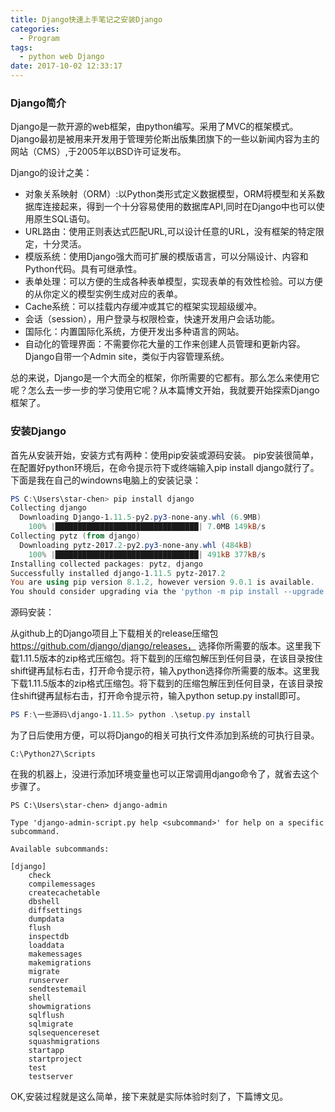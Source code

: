 ```yaml
---
title: Django快速上手笔记之安装Django
categories:
  - Program
tags:
  - python web Django
date: 2017-10-02 12:33:17
---
```


### Django简介

Django是一款开源的web框架，由python编写。采用了MVC的框架模式。Django最初是被用来开发用于管理劳伦斯出版集团旗下的一些以新闻内容为主的网站（CMS）,于2005年以BSD许可证发布。

<!--more -->

Django的设计之美：

- 对象关系映射（ORM）:以Python类形式定义数据模型，ORM将模型和关系数据库连接起来，得到一个十分容易使用的数据库API,同时在Django中也可以使用原生SQL语句。
- URL路由：使用正则表达式匹配URL,可以设计任意的URL，没有框架的特定限定，十分灵活。
- 模版系统：使用Django强大而可扩展的模版语言，可以分隔设计、内容和Python代码。具有可继承性。
- 表单处理：可以方便的生成各种表单模型，实现表单的有效性检验。可以方便的从你定义的模型实例生成对应的表单。
- Cache系统：可以挂载内存缓冲或其它的框架实现超级缓冲。
- 会话（session），用户登录与权限检查，快速开发用户会话功能。
- 国际化：内置国际化系统，方便开发出多种语言的网站。
- 自动化的管理界面：不需要你花大量的工作来创建人员管理和更新内容。Django自带一个Admin site，类似于内容管理系统。

总的来说，Django是一个大而全的框架，你所需要的它都有。那么怎么来使用它呢？怎么去一步一步的学习使用它呢？从本篇博文开始，我就要开始探索Django框架了。
### 安装Django
首先从安装开始，安装方式有两种：使用pip安装或源码安装。
pip安装很简单，在配置好python环境后，在命令提示符下或终端输入pip install django就行了。下面是我在自己的windowns电脑上的安装记录：
```powershell
PS C:\Users\star-chen> pip install django
Collecting django
  Downloading Django-1.11.5-py2.py3-none-any.whl (6.9MB)
    100% |████████████████████████████████| 7.0MB 149kB/s
Collecting pytz (from django)
  Downloading pytz-2017.2-py2.py3-none-any.whl (484kB)
    100% |████████████████████████████████| 491kB 377kB/s
Installing collected packages: pytz, django
Successfully installed django-1.11.5 pytz-2017.2
You are using pip version 8.1.2, however version 9.0.1 is available.
You should consider upgrading via the 'python -m pip install --upgrade pip' command.
```

源码安装：

从github上的Django项目上下载相关的release压缩包 
https://github.com/django/django/releases，
选择你所需要的版本。这里我下载1.11.5版本的zip格式压缩包。将下载到的压缩包解压到任何目录，在该目录按住shift键再鼠标右击，打开命令提示符，输入python选择你所需要的版本。这里我下载1.11.5版本的zip格式压缩包。将下载到的压缩包解压到任何目录，在该目录按住shift键再鼠标右击，打开命令提示符，输入python setup.py install即可。

```powershell
PS F:\一些源码\django-1.11.5> python .\setup.py install
```

为了日后使用方便，可以将Django的相关可执行文件添加到系统的可执行目录。

```
C:\Python27\Scripts
```

在我的机器上，没进行添加环境变量也可以正常调用django命令了，就省去这个步骤了。

```pow
PS C:\Users\star-chen> django-admin

Type 'django-admin-script.py help <subcommand>' for help on a specific subcommand.

Available subcommands:

[django]
    check
    compilemessages
    createcachetable
    dbshell
    diffsettings
    dumpdata
    flush
    inspectdb
    loaddata
    makemessages
    makemigrations
    migrate
    runserver
    sendtestemail
    shell
    showmigrations
    sqlflush
    sqlmigrate
    sqlsequencereset
    squashmigrations
    startapp
    startproject
    test
    testserver
```



OK,安装过程就是这么简单，接下来就是实际体验时刻了，下篇博文见。